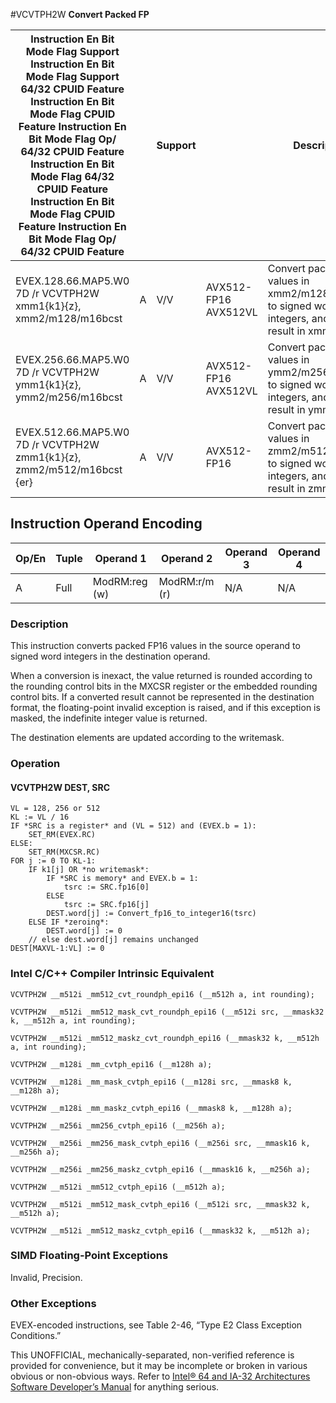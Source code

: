 #VCVTPH2W
**Convert Packed FP**

| Instruction En Bit Mode Flag Support Instruction En Bit Mode Flag Support 64/32 CPUID Feature Instruction En Bit Mode Flag CPUID Feature Instruction En Bit Mode Flag Op/ 64/32 CPUID Feature Instruction En Bit Mode Flag 64/32 CPUID Feature Instruction En Bit Mode Flag CPUID Feature Instruction En Bit Mode Flag Op/ 64/32 CPUID Feature |     | Support |                      | Description                                                                                            |
| ---------------------------------------------------------------------------------------------------------------------------------------------------------------------------------------------------------------------------------------------------------------------------------------------------------------------------------------------- | --- | ------- | -------------------- | ------------------------------------------------------------------------------------------------------ |
| EVEX.128.66.MAP5.W0 7D /r VCVTPH2W xmm1{k1}{z}, xmm2/m128/m16bcst                                                                                                                                                                                                                                                                              | A   | V/V     | AVX512-FP16 AVX512VL | Convert packed FP16 values in xmm2/m128/m16bcst to signed word integers, and store the result in xmm1. |
| EVEX.256.66.MAP5.W0 7D /r VCVTPH2W ymm1{k1}{z}, ymm2/m256/m16bcst                                                                                                                                                                                                                                                                              | A   | V/V     | AVX512-FP16 AVX512VL | Convert packed FP16 values in ymm2/m256/m16bcst to signed word integers, and store the result in ymm1. |
| EVEX.512.66.MAP5.W0 7D /r VCVTPH2W zmm1{k1}{z}, zmm2/m512/m16bcst {er}                                                                                                                                                                                                                                                                         | A   | V/V     | AVX512-FP16          | Convert packed FP16 values in zmm2/m512/m16bcst to signed word integers, and store the result in zmm1. |

## Instruction Operand Encoding

| Op/En | Tuple | Operand 1     | Operand 2     | Operand 3 | Operand 4 |
| ----- | ----- | ------------- | ------------- | --------- | --------- |
| A     | Full  | ModRM:reg (w) | ModRM:r/m (r) | N/A       | N/A       |

### Description

This instruction converts packed FP16 values in the source operand to signed word integers in the destination operand.

When a conversion is inexact, the value returned is rounded according to the rounding control bits in the MXCSR register or the embedded rounding control bits. If a converted result cannot be represented in the destination format, the floating-point invalid exception is raised, and if this exception is masked, the indefinite integer value is returned.

The destination elements are updated according to the writemask.

### Operation

#### VCVTPH2W DEST, SRC

```
VL = 128, 256 or 512
KL := VL / 16
IF *SRC is a register* and (VL = 512) and (EVEX.b = 1):
    SET_RM(EVEX.RC)
ELSE:
    SET_RM(MXCSR.RC)
FOR j := 0 TO KL-1:
    IF k1[j] OR *no writemask*:
        IF *SRC is memory* and EVEX.b = 1:
            tsrc := SRC.fp16[0]
        ELSE
            tsrc := SRC.fp16[j]
        DEST.word[j] := Convert_fp16_to_integer16(tsrc)
    ELSE IF *zeroing*:
        DEST.word[j] := 0
    // else dest.word[j] remains unchanged
DEST[MAXVL-1:VL] := 0

```

### Intel C/C++ Compiler Intrinsic Equivalent

```
VCVTPH2W __m512i _mm512_cvt_roundph_epi16 (__m512h a, int rounding);

```

```
VCVTPH2W __m512i _mm512_mask_cvt_roundph_epi16 (__m512i src, __mmask32 k, __m512h a, int rounding);

```

```
VCVTPH2W __m512i _mm512_maskz_cvt_roundph_epi16 (__mmask32 k, __m512h a, int rounding);

```

```
VCVTPH2W __m128i _mm_cvtph_epi16 (__m128h a);

```

```
VCVTPH2W __m128i _mm_mask_cvtph_epi16 (__m128i src, __mmask8 k, __m128h a);

```

```
VCVTPH2W __m128i _mm_maskz_cvtph_epi16 (__mmask8 k, __m128h a);

```

```
VCVTPH2W __m256i _mm256_cvtph_epi16 (__m256h a);

```

```
VCVTPH2W __m256i _mm256_mask_cvtph_epi16 (__m256i src, __mmask16 k, __m256h a);

```

```
VCVTPH2W __m256i _mm256_maskz_cvtph_epi16 (__mmask16 k, __m256h a);

```

```
VCVTPH2W __m512i _mm512_cvtph_epi16 (__m512h a);

```

```
VCVTPH2W __m512i _mm512_mask_cvtph_epi16 (__m512i src, __mmask32 k, __m512h a);

```

```
VCVTPH2W __m512i _mm512_maskz_cvtph_epi16 (__mmask32 k, __m512h a);

```

### SIMD Floating-Point Exceptions

Invalid, Precision.

### Other Exceptions

EVEX-encoded instructions, see Table 2-46, “Type E2 Class Exception Conditions.”

This UNOFFICIAL, mechanically-separated, non-verified reference is provided for convenience, but it may be
incomplete or broken in various obvious or non-obvious
ways. Refer to [Intel® 64 and IA-32 Architectures Software Developer’s Manual](https://software.intel.com/en-us/download/intel-64-and-ia-32-architectures-sdm-combined-volumes-1-2a-2b-2c-2d-3a-3b-3c-3d-and-4) for anything serious.
